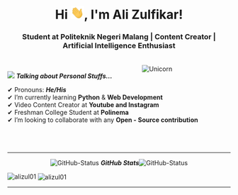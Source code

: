 <h1 align="center">Hi <img src="https://raw.githubusercontent.com/ABSphreak/ABSphreak/master/gifs/Hi.gif" width="30px">, I'm Ali Zulfikar!</h1>
<h3 align="center">Student at Politeknik Negeri Malang | Content Creator | Artificial Intelligence Enthusiast</h3>
<p align="center">
</p>
</p>
<br>
<img align="right" width=200px alt="Unicorn" src="https://media.giphy.com/media/3ohs4BSacFKI7A717y/giphy.gif" />

<img src="https://media.giphy.com/media/ObNTw8Uzwy6KQ/giphy.gif" width="30px">&nbsp;***Talking about Personal Stuffs...***

✔ Pronouns: ***He/His*** <br>
✔ I’m currently learning **Python**  & **Web Development** <br>
✔ Video Content Creator at **Youtube and Instagram** <br>
✔ Freshman College Student at **Polinema**<br>
✔ I’m looking to collaborate with any **Open - Source contribution**<br>
<br> <br> <br> 
<hr>
  <p align="center">
 <img src="https://media.giphy.com/media/8UHRm5oY4k4FDxq5QG/giphy.gif" width="30px" alt="GitHub-Status"/>&nbsp;<i><b>GitHub Stats</b></i><img src="https://media.giphy.com/media/8UHRm5oY4k4FDxq5QG/giphy.gif" width="2px" alt="GitHub-Status"/></p>
<p><img align="left" src="https://github-readme-stats.vercel.app/api/top-langs?username=alizul01&show_icons=true&locale=en&layout=compact" alt="alizul01" /></p>

<p>&nbsp;<img align="center" src="https://github-readme-stats.vercel.app/api?username=alizul01&show_icons=true&locale=en" alt="alizul01" width="410" /></p>

<hr>


<!---
alizul01/alizul01 is a ✨ special ✨ repository because its `README.md` (this file) appears on your GitHub profile.
You can click the Preview link to take a look at your changes.
--->
